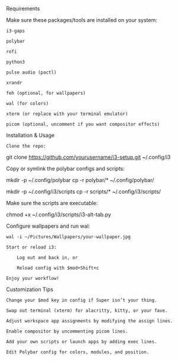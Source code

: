 Requirements

Make sure these packages/tools are installed on your system:

    i3-gaps

    polybar

    rofi

    python3

    pulse audio (pactl)

    xrandr

    feh (optional, for wallpapers)

    wal (for colors)

    xterm (or replace with your terminal emulator)

    picom (optional, uncomment if you want compositor effects)

Installation & Usage

    Clone the repo:

git clone https://github.com/yourusername/i3-setup.git ~/.config/i3

Copy or symlink the polybar configs and scripts:

mkdir -p ~/.config/polybar
cp -r polybar/* ~/.config/polybar/

mkdir -p ~/.config/i3/scripts
cp -r scripts/* ~/.config/i3/scripts/

Make sure the scripts are executable:

chmod +x ~/.config/i3/scripts/i3-alt-tab.py

Configure wallpapers and run wal:

    wal -i ~/Pictures/Wallpapers/your-wallpaper.jpg

    Start or reload i3:

        Log out and back in, or

        Reload config with $mod+Shift+c

    Enjoy your workflow!

Customization Tips

    Change your $mod key in config if Super isn’t your thing.

    Swap out terminal (xterm) for alacritty, kitty, or your fave.

    Adjust workspace app assignments by modifying the assign lines.

    Enable compositor by uncommenting picom lines.

    Add your own scripts or launch apps by adding exec lines.

    Edit Polybar config for colors, modules, and position.
